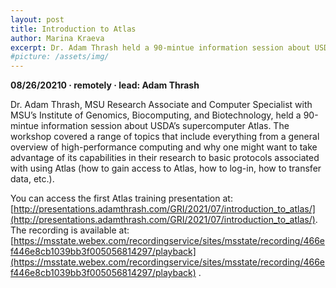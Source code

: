 ```yaml
---
layout: post
title: Introduction to Atlas
author: Marina Kraeva
excerpt: Dr. Adam Thrash held a 90-mintue information session about USDA’s supercomputer Atlas.
#picture: /assets/img/
---
```


**08/26/20210 &middot;   remotely  &middot;   lead: Adam Thrash**   

Dr. Adam Thrash, MSU Research Associate and Computer Specialist with MSU’s Institute of Genomics, Biocomputing, and Biotechnology, held a 90-mintue information session about 
USDA’s supercomputer Atlas. The workshop covered a range of topics that include everything from a general overview of high-performance computing and why one might want to take 
advantage of its capabilities in their research to basic protocols associated with using Atlas (how to gain access to Atlas, how to log-in, how to transfer data, etc.).

You can access the first Atlas training presentation at: [http://presentations.adamthrash.com/GRI/2021/07/introduction_to_atlas/](http://presentations.adamthrash.com/GRI/2021/07/introduction_to_atlas/). The recording is available at: [https://msstate.webex.com/recordingservice/sites/msstate/recording/466ef446e8cb1039bb3f005056814297/playback](https://msstate.webex.com/recordingservice/sites/msstate/recording/466ef446e8cb1039bb3f005056814297/playback) .
